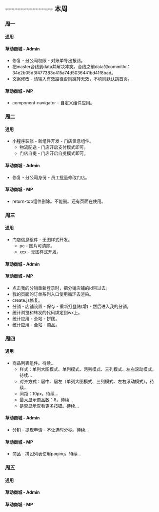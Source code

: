 ## ---------------- 本周

### 周一
#### 通用
#### 草动商城 - Admin
* 修复 - 分公司权限 - 对账单导出报错。
* 把master合线到data并解决冲突。合线之前data的commitId：34e2b05d3f477383c415a74d5036441bd41f8bad。
* 文案修改 - 请输入有效路径否则跳转无效，不填则默认跳首页。
#### 草动商城 - MP
* component-navigator - 自定义组件应用。

### 周二
#### 通用
* 小程序装修 - 新组件开发 - 门店信息组件。
  - 物流配送 - 门店开启支付模式即可。
  - 门店自提 - 门店开启自提模式即可。
#### 草动商城 - Admin
* 修复 - 分公司身份 - 员工批量修改门店。
#### 草动商城 - MP
* return-top组件删除。不能删。还有页面在使用。

### 周三
#### 通用
* 门店信息组件 - 无图样式开发。
  - pc - 图片可清除。
  - xcx - 无图样式开发。
#### 草动商城 - Admin
#### 草动商城 - MP
* 点击我的分销重新登录时，把分销店铺的id带过去。
* 我的页面的订单系列入口使用循环去渲染。
* create.js修复。
* 分销 - 店铺设置 - 保存 - 重新打登陆(增) - 然后进入我的分销。
* 统计浏览和转发的代码绑定到wx上。
* 统计应用 - 全站 - 拼团。
* 统计应用 - 全站 - 商品。

### 周四
#### 通用
* 商品列表组件。待续...
  - 样式：单列大图模式、单列模式、两列模式、三列模式、左右滚动模式。待续...
  - 对齐方式：居中、居左（单列大图模式、三列模式、左右滚动模式）。待续...
  - 间距：10px。待续...
  - 最大显示商品数：8。待续...
  - 是否显示查看更多按钮。待续...
#### 草动商城 - Admin
* 分销 - 提现申请 - 不让选时分秒。待续...
#### 草动商城 - MP
* 商品 - 拼团列表使用paging。待续...

### 周五
#### 通用
#### 草动商城 - Admin
#### 草动商城 - MP
